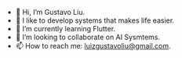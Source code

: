 - 👋 Hi, I’m Gustavo Liu.
- 👀 I like to develop systems that makes life easier.
- 🌱 I’m currently learning Flutter.
- 💞️ I’m looking to collaborate on AI Sysmtems.
- 📫 How to reach me: luizgustavoliu@gmail.com.

<!---
GuxtavoLiu/GuxtavoLiu is a ✨ special ✨ repository because its `README.md` (this file) appears on your GitHub profile.
You can click the Preview link to take a look at your changes.
--->

